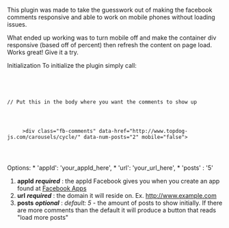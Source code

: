  This plugin was made to take the guesswork out of making the facebook comments responsive and able to work on mobile phones without loading issues.
 
 What ended up working was to turn mobile off and make the container div responsive (based off of percent) then refresh the content on page load.  Works great! Give it a try.

Initialization
To initialize the plugin simply call:
 <pre>
 <code>
 <script>
 $(function(){
    $('#container').fbresponsivecomments({
        appId:'your_appId_here',
        url: 'your_domain_here' 
    });
 });
 </script>
 // Put this in the body where you want the comments to show up
 <div id="container">
     &gt;div class="fb-comments" data-href="http://www.topdog-js.com/carousels/cycle/" data-num-posts="2" mobile="false"></div>
</div>
 </code>
</pre>
Options:
* 'appId': 'your_appId_here',              
* 'url': 'your_url_here',               
* 'posts' : '5'                           

1. **appId** _**required**_ : the appId Facebook gives you when you create an app found at [Facebook Apps](http://developers.facebook.com/apps)
2. **url** _**required**_ : the domain it will reside on. Ex. http://www.example.com 
3. **posts** _**optional**_  : _default: 5_  - the amount of posts to show initially. If there are more comments than the default it will produce a button that reads "load more posts"